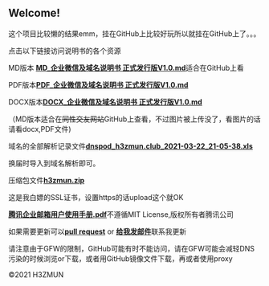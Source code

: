 ## Welcome!

这个项目比较懒的结果emm，挂在GitHub上比较好玩所以就挂在GitHub上了。。。

点击以下链接访问说明书的各个资源

MD版本 <a href="https://github.com/RailgunBreaker/wecom-domainctrl/blob/main/MD_%E4%BC%81%E4%B8%9A%E5%BE%AE%E4%BF%A1%E5%8F%8A%E5%9F%9F%E5%90%8D%E8%AF%B4%E6%98%8E%E4%B9%A6%20%E6%AD%A3%E5%BC%8F%E5%8F%91%E8%A1%8C%E7%89%88V1.0.md">**MD_企业微信及域名说明书 正式发行版V1.0.md**</a>适合在GitHub上看

PDF版本<a href="https://github.com/RailgunBreaker/wecom-domainctrl/blob/main/PDF_%E4%BC%81%E4%B8%9A%E5%BE%AE%E4%BF%A1%E5%8F%8A%E5%9F%9F%E5%90%8D%E8%AF%B4%E6%98%8E%E4%B9%A6%20%E6%AD%A3%E5%BC%8F%E5%8F%91%E8%A1%8C%E7%89%88V1.0%20.pdf">**PDF_企业微信及域名说明书 正式发行版V1.0.md**</a>

DOCX版本<a href="https://github.com/RailgunBreaker/wecom-domainctrl/blob/main/DOCX_%E4%BC%81%E4%B8%9A%E5%BE%AE%E4%BF%A1%E5%8F%8A%E5%9F%9F%E5%90%8D%E8%AF%B4%E6%98%8E%E4%B9%A6%20%E6%AD%A3%E5%BC%8F%E5%8F%91%E8%A1%8C%E7%89%88V1.0%20.docx">**DOCX_企业微信及域名说明书 正式发行版V1.0.md**</a>

（MD版本适合在<s>同性交友网站</s>GitHub上查看，不过图片被上传没了，看图片的话请看docx,PDF文件)

域名的全部解析记录文件<a href="https://github.com/RailgunBreaker/wecom-domainctrl/blob/main/dnspod_h3zmun.club_2021-03-22_21-05-38.xls">**dnspod_h3zmun.club_2021-03-22_21-05-38.xls**</a>

换届时导入到域名解析即可。

压缩包文件<a href="https://github.com/RailgunBreaker/wecom-domainctrl/blob/main/h3zmun.club.zip">**h3zmun.zip**</a>

这是我白嫖的SSL证书，设置https的话upload这个就OK

<a href="https://github.com/RailgunBreaker/wecom-domainctrl/blob/main/%E8%85%BE%E8%AE%AF%E4%BC%81%E4%B8%9A%E9%82%AE%E7%AE%B1%E7%94%A8%E6%88%B7%E4%BD%BF%E7%94%A8%E6%89%8B%E5%86%8C.pdf">**腾讯企业邮箱用户使用手册.pdf**</a>不遵循MIT License,版权所有者腾讯公司

如果需要更新可以<a href="https://github.com/RailgunBreaker/wecom-domainctrl/pulls">**pull request**</a> or <a href="mailto:admin@alansong.club">**给我发邮件**</a>联系我更新

请注意由于GFW的限制，GitHub可能有时不能访问，请在GFW可能会减轻DNS污染的时候浏览or下载，或者用GitHub镜像文件下载，再或者使用proxy

©2021 H3ZMUN


